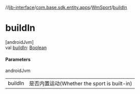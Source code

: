 //[lib-interface](../../../index.md)/[com.base.sdk.entity.apps](../index.md)/[WmSport](index.md)/[buildIn](build-in.md)

# buildIn

[androidJvm]\
val [buildIn](build-in.md): [Boolean](https://kotlinlang.org/api/latest/jvm/stdlib/kotlin/-boolean/index.html)

#### Parameters

androidJvm

| | |
|---|---|
| buildIn | 是否内置运动(Whether the sport is built-in) |

